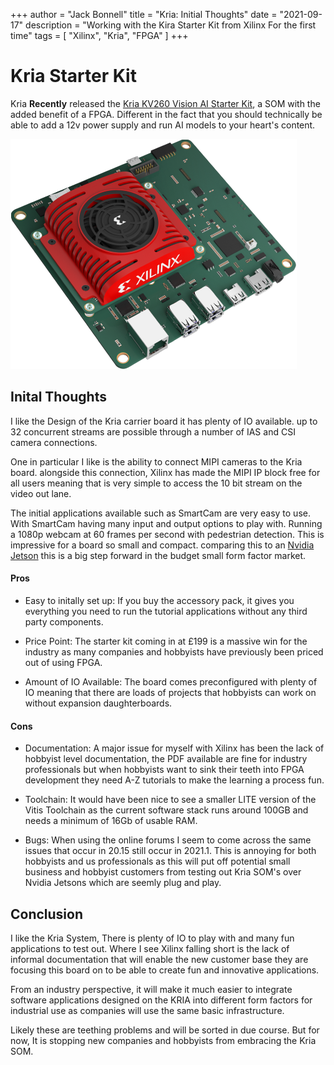 +++
author = "Jack Bonnell"
title = "Kria: Initial Thoughts"
date = "2021-09-17"
description = "Working with the Kira Starter Kit from Xilinx For the first time"
tags = [
    "Xilinx",
    "Kria",
    "FPGA"
]
+++

# Kria Starter Kit

Kria **Recently** released the [Kria KV260 Vision AI Starter Kit], a SOM with the added benefit of a FPGA. Different in the fact that you should technically be able to add a 12v power supply and run AI models to your heart's content.

![Kria KV260 Vision AI Starter Kit](/img/kria.png)

## Inital Thoughts

I like the Design of the Kria carrier board it has plenty of IO available. up to 32 concurrent streams are possible through a number of IAS and CSI camera connections. 

One in particular I like is the ability to connect MIPI cameras to the Kria board. alongside this connection, Xilinx has made the MIPI IP block free for all users meaning that is very simple to access the 10 bit stream on the video out lane.

The initial applications available such as SmartCam are very easy to use. With SmartCam having many input and output options to play with. Running a 1080p webcam at 60 frames per second with pedestrian detection. This is impressive for a board so small and compact. comparing this to an [Nvidia Jetson] this is a big step forward in the budget small form factor market.

#### Pros

* Easy to initally set up: If you buy the accessory pack, it gives you everything you need to run the tutorial applications without any third party components. 

* Price Point: The starter kit coming in at £199 is a massive win for the industry as many companies and hobbyists have previously been priced out of using FPGA.

* Amount of IO Available: The board comes preconfigured with plenty of IO meaning that there are loads of projects that hobbyists can work on without expansion daughterboards.

#### Cons

* Documentation: A major issue for myself with Xilinx has been the lack of hobbyist level documentation, the PDF available are fine for industry professionals but when hobbyists want to sink their teeth into FPGA development they need A-Z tutorials to make the learning a process fun.

* Toolchain: It would have been nice to see a smaller LITE version of the Vitis Toolchain as the current software stack runs around 100GB and needs a minimum of 16Gb of usable RAM.

* Bugs: When using the online forums I seem to come across the same issues that occur in 20.15 still occur in 2021.1. This is annoying for both hobbyists and us professionals as this will put off potential small business and hobbyist customers from testing out Kria SOM's over Nvidia Jetsons which are seemly plug and play.

## Conclusion

I like the Kria System, There is plenty of IO to play with and many fun applications to test out. Where I see Xilinx falling short is the lack of informal documentation that will enable the new customer base they are focusing this board on to be able to create fun and innovative applications.

From an industry perspective, it will make it much easier to integrate software applications designed on the KRIA into different form factors for industrial use as companies will use the same basic infrastructure.

Likely these are teething problems and will be sorted in due course. But for now, It is stopping new companies and hobbyists from embracing the Kria SOM.

[Kria KV260 Vision AI Starter Kit]: https://www.xilinx.com/products/som/kria/kv260-vision-starter-kit.html
[Nvidia Jetson]: https://www.nvidia.com/en-gb/autonomous-machines/embedded-systems/
